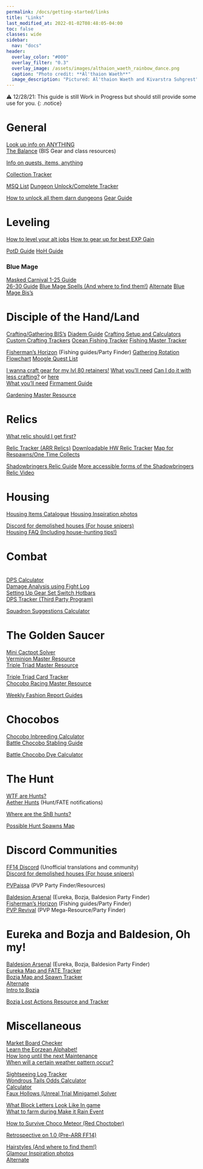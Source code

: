 ```yaml
---
permalink: /docs/getting-started/links
title: "Links"
last_modified_at: 2022-01-02T08:48:05-04:00
toc: false
classes: wide
sidebar:
  nav: "docs"
header:
  overlay_color: "#000"
  overlay_filter: "0.3"
  overlay_image: /assets/images/althaion_waeth_rainbow_dance.png
  caption: "Photo credit: **Al'thaion Waeth**"
  image_description: "Pictured: Al'thaion Waeth and Kivarstra Suhgrest"
---
```


⚠️ 12/28/21: This guide is still Work in Progress but should still provide some use for you.
{: .notice}

# General

[Look up info on ANYTHING](http://garlandtools.org/db/) \
[The Balance](https://discord.gg/thebalanceffxiv) (BIS Gear and class resources)

[Info on quests, items, anything](https://ffxiv.gamerescape.com/wiki/Main_Page)

[Collection Tracker](https://ffxivcollect.com/)

[MSQ List](https://ffxiv.consolegameswiki.com/wiki/Main_Scenario_Quests) 
[Dungeon Unlock/Complete Tracker](https://docs.google.com/spreadsheets/d/1wpC6P4dGRz1zcOHdEXVtrevq78ktMTw6R34GhfSiRPY/edit#gid=1659249443)

[How to unlock all them darn dungeons](https://imgur.com/a/Ct9mp5m) 
[Gear Guide](https://youtu.be/BEICzuf98Rs)


# Leveling

[How to level your alt jobs](https://youtu.be/QHYClNUfMCs) 
[How to gear up for best EXP Gain](https://www.reddit.com/r/ffxiv/comments/otdv9u/want_to_level_some_jobs_before_endwalker_we_made/)

[PotD Guide](https://docs.google.com/document/d/1oV_SIs5L9kD_NHO2ZsU4Tw8R6iQ4v1RC5fZPQqK6cD8/edit#) 
[HoH Guide](https://docs.google.com/document/d/1YVBSTOgJO-xOAB6YyKZEZRikjXFPle6Ihf_E7VdmQnI/edit)


### Blue Mage

[Masked Carnival 1-25 Guide](https://mmotar.com/ffxiv-mc-blue-mage-carnivale-guide-2019/) \
	[26-30 Guide](https://docs.google.com/document/d/11XqUoC6sm8kfJD6T87frI-SfhfxpwiBM-8YDtOZ688c/edit) 
[Blue Mage Spells (And where to find them!)](https://ffxiv.gamerescape.com/wiki/Blue_Magic_Spellbook) 
	[Alternate](https://www.retahgaming.com/ffxiv/bluemage.php) 
[Blue Mage Bis’s](https://docs.google.com/spreadsheets/d/1tZ95lLdwldQSl0ebm0On--utwSabvH5sBIfr_j4je84/edit#gid=1656928302)


# Disciple of the Hand/Land

[Crafting/Gathering BIS’s](https://docs.google.com/spreadsheets/d/e/2PACX-1vTnXbCjEBvNCX5u9fno-hdIL0C0ciC3nMChB2DhaWTd-v_uc5UH0TC5W9Ytgy7rWeAeIk_PPlOMSmiA/pubhtml#) 
[Diadem Guide](https://us.millenium.gg/guide/14034.html) 
[Crafting Setup and Calculators](https://ffxivcrafting.com/) 
[Custom Crafting Trackers](https://ffxivteamcraft.com/) 
[Ocean Fishing Tracker](https://ffxiv.pf-n.co/ocean-fishing) 
[Fishing Master Tracker](https://en.ff14angler.com/)

[Fisherman’s Horizon](https://discord.gg/4pc6EXW) (Fishing guides/Party Finder) 
[Gathering Rotation Flowchart](https://i.imgur.com/pQSWI1M.png) 
[Moogle Quest List](https://ffxiv.consolegameswiki.com/wiki/Moogle_Daily_Quests)

[I wanna craft gear for my lvl 80 retainers!](https://ffxiv.ariyala.com/1EEI3) 
	[What you’ll need](https://ffxivteamcraft.com/list/NzbHilup5WObU7v8LFDZ) 
[Can I do it with less crafting?](https://ffxiv.ariyala.com/1EF1U) or [here](https://ffxiv.ariyala.com/1EF1V) \
	[What you’ll need](https://ffxivteamcraft.com/list/EfDTL6Acs0eUod6iQBiz) 
[Firmament Guide](https://docs.google.com/spreadsheets/d/e/2PACX-1vSle1GjJnme3QhxJbrWdDE3dEl_3kEk5391au9VJMZ5lgKHnPR4NBR7Jp6lsNuiHCatpYxrhpMahV-3/pubhtml)

[Gardening Master Resource](https://www.ffxivgardening.com/)


# Relics

[What relic should I get first?](https://youtu.be/ul3OpTxzDCs)

[Relic Tracker (ARR Relics)](https://docs.google.com/spreadsheets/d/1EtGNz5KDDevPdCMErTquDJ3tGrmflsdkDlTkXViBTtE/edit#gid=828332130) 
[Downloadable HW Relic Tracker](https://www.reddit.com/r/ffxiv/comments/4xu0sa/my_anima_weapon_tracker_app/) 
[Map for Respawns/One Time Collects](http://www.heavenswhere.com/)

[Shadowbringers Relic Guide](https://youtu.be/7VCVhTu0uFY) 
[More accessible forms of the Shadowbringers Relic Video](https://twitter.com/akhmorning/status/1403586334971813889?s=19) 



# Housing

[Housing Items Catalogue](https://en.ff14housing.com/) 
[Housing Inspiration photos](https://housingsnap.com/)

[Discord for demolished houses (For house snipers)](https://discord.gg/saChECt) \
[Housing FAQ (Including house-hunting tips!)](https://docs.google.com/document/d/18b-3J7vDqISvmjfX9qN5L9O51rlgbuY3TX_RfEPNbrA)


# Combat

 \
[DPS Calculator](https://ffxiv.azizarar.com/) \
[Damage Analysis using Fight Log](https://xivanalysis.com/) \
[Setting Up Gear Set Switch Hotbars](https://docs.google.com/document/d/1eaz7ErwStgmqHNWc7mgDWGZd1Edti06vRbb_8leqC5g/edit) \
[DPS Tracker (Third Party Program)](https://github.com/FFXIV-ACT/setup-guide)

[Squadron Suggestions Calculator](http://www.ffxivsquadron.com/)


# The Golden Saucer
[Mini Cactpot Solver](http://cactpot.xyz/) \
[Verminion Master Resource](http://www.ffxiverminion.com/) \
[Triple Triad Master Resource](https://arrtripletriad.com/)

[Triple Triad Card Tracker](https://triad.raelys.com/) \
[Chocobo Racing Master Resource](https://ffxivchocoboracing.wordpress.com/)

[Weekly Fashion Report Guides](https://www.reddit.com/user/kaiyoko/)


# Chocobos
[Chocobo Inbreeding Calculator](https://chocobobreedcalculator.herokuapp.com/) \
[Battle Chocobo Stabling Guide](https://ffxiv.consolegameswiki.com/wiki/Chocobo_Raising)

[Battle Chocobo Dye Calculator](https://ffxivchocobo.com/en)


# The Hunt

[WTF are Hunts?](https://docs.google.com/document/d/1FM1RrKGPg2x52NRv7iQHiNe8B9O_J4jh5tHL71tOj38/edit) \
[Aether Hunts](https://discord.gg/aetherhunts) (Hunt/FATE notifications)

[Where are the ShB hunts?](http://www.gamersheroes.com/game-guides/how-to-unlock-new-hunts-in-final-fantasy-xiv-shadowbringers/)

[Possible Hunt Spawns Map](https://cablemonkey.us/huntmap2/)


# Discord Communities

[FF14 Discord](https://discord.gg/ffxiv) (Unofficial translations and community) \
[Discord for demolished houses (For house snipers)](https://discord.gg/saChECt)

[PVPaissa](https://discord.gg/sUy86UC) (PVP Party Finder/Resources)

[Baldesion Arsenal](https://discord.gg/Q92V7y4) (Eureka, Bozja, Baldesion Party Finder) \
[Fisherman’s Horizon](https://discord.gg/4pc6EXW) (Fishing guides/Party Finder) \
[PVP Revival](https://discord.com/invite/pvprevival) (PVP Mega-Resource/Party Finder)


# Eureka and Bozja and Baldesion, Oh my!

[Baldesion Arsenal](https://discord.gg/Q92V7y4) (Eureka, Bozja, Baldesion Party Finder) \
[Eureka Map and FATE Tracker](https://ffxiv-eureka.com/) \
[Bozja Map and Spawn Tracker](https://ffxiv-eureka.com/) \
	[Alternate](https://ffxiv.pf-n.co/bozja) \
[Intro to Bozja](https://www.akhmorning.com/resources/bozjan-southern-front/#pages-in-this-guide)

[Bozja Lost Actions Resource and Tracker](https://ffxiv.kmiwl.de/bozja/?a=8f)


# Miscellaneous
[Market Board Checker](https://universalis.app/) \
[Learn the Eorzean Alphabet!](https://ffxiv.gamerescape.com/wiki/Alphabet) \
[How long until the next Maintenance](http://www.xenoveritas.org/static/ffxiv/timer.html) \
[When will a certain weather pattern occur?](https://super-aardvark.github.io/weather/)

[Sightseeing Log Tracker](https://tylian.net/sslog/) \
[Wondrous Tails Odds Calculator](http://ashtender.com/ffxiv/tails?stickers=42195) \
	[Calculator](http://ffxiv.morpheusz.com/p/wondrous-tails-solver.html) \
[Faux Hollows (Unreal Trial Minigame) Solver](https://sturalke.github.io/FauxHollowsProbabilisticSolver/)

[What Block Letters Look Like In game](https://i.imgur.com/cM1lltv.png) \
[What to farm during Make it Rain Event](https://twitter.com/kaiyokostar/status/1414501048698298371?s=21)

[How to Survive Choco Meteor (Red Choctober)](https://youtu.be/TYoMws2H8Uc)

[Retrospective on 1.0 (Pre-ARR FF14)](https://www.youtube.com/watch?v=CJ9CmxaQ3q8&list=PLL5QTV3Hk60ag1MsSoox4HT5oBemN23vr&index=2)

[Hairstyles (And where to find them!)](https://docs.google.com/spreadsheets/d/1Pr4zyskAPTjLQfec0aSPFN_N9iFTdxIQvmOSoYdPiXM/edit#gid=0) \
[Glamour Inspiration photos](https://ffxiv.eorzeacollection.com/glamours) \
	[Alternate](https://mirapri.com/)
